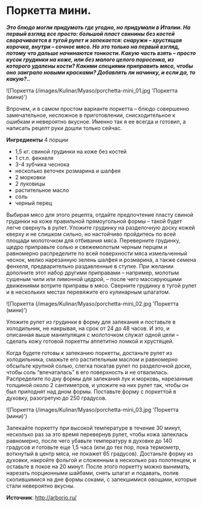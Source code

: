 # Поркетта мини.

_**Это блюдо могли придумать где угодно, но придумали в Италии. На первый взгляд все просто: большой пласт свинины без костей сворачивается в тугой рулет и запекается: снаружи – хрустящая корочка, внутри – сочное мясо. Но это только на первый взгляд, потому что дальше начинаются тонкости. Какую часть взять – просто кусок грудинки на коже, или без малого целого поросенка, из которого удалены кости? Какими специями приправить мясо, чтобы оно заиграло новыми красками? Добавлять ли начинку, и если да, то какую?..**_

![Поркетта (/images/Kulinar/Myaso/porchetta-mini_01.jpg 'Поркетта (мини)')

Впрочем, и в самом простом варианте поркетта – блюдо совершенно замечательное, несложное в приготовлении, снисходительное к ошибкам и невероятно вкусное. Именно так я ее всегда и готовил, а написать рецепт руки дошли только сейчас.

**Ингредиенты**
4 порции

- 1,5 кг. свиной грудинки на коже без костей
- 1 ст.л. фенхеля
- 3-4 зубчика чеснока
- несколько веточек розмарина  и шалфея
- 2 морковки
- 2 луковицы
- растительное масло
- соль
- черный перец

Выбирая мясо для этого рецепта, отдайте предпочтение пласту свиной грудинки на коже правильной прямоугольной формы – такой будет легче свернуть в рулет. Уложите грудинку на разделочную доску кожей кверху и не слишком сильно, но настойчиво пройдитесь по всей площади молоточком для отбивания мяса. Переверните грудинку, щедро приправьте солью и свежемолотым черным перцем и равномерно распределите по всей поверхности мяса измельченный чеснок, мелко нарезанную зелень шалфея и розмарина, а также семена фенхеля, предварительно раздавленные в ступке. При желании дополните этот набор другими приправами – например, молотым сушеным чили или лимонной цедрой, – после чего массирующими движениями вотрите приправы в мясо. Сверните грудинку в тугой рулет и в нескольких местах перевяжите его кулинарным шпагатом.

![Поркетта (/images/Kulinar/Myaso/porchetta-mini_02.jpg 'Поркетта (мини)')

Уложите рулет из грудинки в форму для запекания и поставьте в холодильник, не накрывая, на срок от 24 до 48 часов. И это, и описанная выше манипуляция с молоточком служат одной цели – сделать кожу готовой поркетты аппетитно ломкой и хрустящей.

Когда будете готовы к запеканию поркетты, достаньте рулет из холодильника, смажьте его растительным маслом и равномерно обсыпьте крупной солью, слегка покатав рулет по разделочной доске, чтобы соль “впечаталась” в его поверхность и не отвалилась. Распределите по дну формы для запекания лук и морковь, нарезанные толщиной около 2 сантиметров, и уложите на них рулет так, чтобы он был приподнят над дном формы. Поставьте форму с поркеттой в духовку, разогретую до 250 градусов.

![Поркетта (/images/Kulinar/Myaso/porchetta-mini_03.jpg 'Поркетта (мини)')

Запекайте поркетту при высокой температуре в течение 30 минут, несколько раз за это время перевернув рулет, чтобы кожа запеклась равномерно, после чего убавьте температуру в духовке до 140 градусов и готовьте еще 1,5 часа (или до тех пор, пока термометр, воткнутый в центр мяса, не покажет 65 градусов). Достаньте форму из духовки, накройте фольгой и сложенным в несколько раз полотенцем, и оставьте в покое на 20 минут. После этого поркетту можно вынимать, нарезать порционными шайбами, снять шпагат и подавать, полив скопившимися на дне формы соками, с запекшимися овощами, которые стали невероятно вкусны.

**Источник**: http://arborio.ru/
